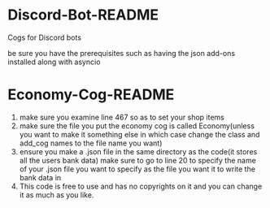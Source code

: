 # Discord-Bot-README
Cogs for Discord bots

be sure you have the prerequisites
such as having the json add-ons installed along with asyncio

# Economy-Cog-README
1. make sure you examine line 467 so as to set your shop items
2. make sure the file you put the economy cog is called Economy(unless you want to make it something else in which case change the class and add_cog names to the file name you want)
3. ensure you make a .json file in the same directory as the code(it stores all the users bank data) make sure to go to line 20 to specify the name of your .json file you want to specify as the file you want it to write the bank data in
4. This code is free to use and has no copyrights on it and you can change it as much as you like.
